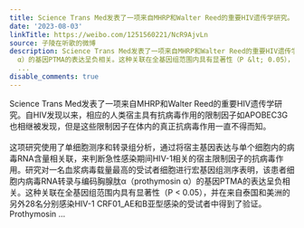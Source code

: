 ```yaml
---
title: Science Trans Med发表了一项来自MHRP和Walter Reed的重要HIV遗传学研究。自HIV发现以来，相应的人类宿主具有抗病毒作用的限制因子如APOBEC3G也相继被发现，但是...
date: '2023-08-03'
linkTitle: https://weibo.com/1251560221/NcR9AjvLn
source: 子陵在听歌的微博
description: Science Trans Med发表了一项来自MHRP和Walter Reed的重要HIV遗传学研究。自HIV发现以来，相应的人类宿主具有抗病毒作用的限制因子如APOBEC3G也相继被发现，但是这些限制因子在体内的真正抗病毒作用一直不得而知。<br><br>这项研究使用了单细胞测序和转录组分析，通过将宿主基因表达与单个细胞内的病毒RNA含量相关联，来判断急性感染期间HIV-1相关的宿主限制因子的抗病毒作用。研究对一名血浆病毒载量最高的受试者细胞进行宏基因组测序表明，该患者细胞内病毒RNA转录与编码胸腺肽α（prothymosin
  α）的基因PTMA的表达呈负相关。这种关联在全基因组范围内具有显著性（P &lt; 0.05），并在来自泰国和美洲的另外28名分别感染HIV-1 CRF01_AE和B亚型感染的受试者中得到了验证。Prothymosin
  ...
disable_comments: true
---
```

Science Trans Med发表了一项来自MHRP和Walter Reed的重要HIV遗传学研究。自HIV发现以来，相应的人类宿主具有抗病毒作用的限制因子如APOBEC3G也相继被发现，但是这些限制因子在体内的真正抗病毒作用一直不得而知。<br><br>这项研究使用了单细胞测序和转录组分析，通过将宿主基因表达与单个细胞内的病毒RNA含量相关联，来判断急性感染期间HIV-1相关的宿主限制因子的抗病毒作用。研究对一名血浆病毒载量最高的受试者细胞进行宏基因组测序表明，该患者细胞内病毒RNA转录与编码胸腺肽α（prothymosin α）的基因PTMA的表达呈负相关。这种关联在全基因组范围内具有显著性（P &lt; 0.05），并在来自泰国和美洲的另外28名分别感染HIV-1 CRF01_AE和B亚型感染的受试者中得到了验证。Prothymosin ...
